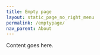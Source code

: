 ```yaml
---
title: Empty page
layout: static_page_no_right_menu
permalink: /emptypage/
nav_parent: About
---
```


Content goes here.
